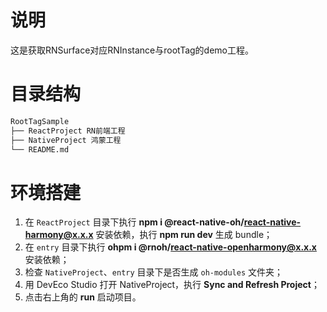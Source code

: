 # 说明
这是获取RNSurface对应RNInstance与rootTag的demo工程。


# 目录结构

```md
RootTagSample
├── ReactProject RN前端工程
├── NativeProject 鸿蒙工程
└── README.md
```


# 环境搭建
1. 在 `ReactProject` 目录下执行 **npm i @react-native-oh/react-native-harmony@x.x.x** 安装依赖，执行 **npm run dev** 生成 bundle；
2. 在 `entry` 目录下执行 **ohpm i @rnoh/react-native-openharmony@x.x.x** 安装依赖；
3. 检查 `NativeProject`、`entry` 目录下是否生成 `oh-modules` 文件夹；
4. 用 DevEco Studio 打开 NativeProject，执行 **Sync and Refresh Project**；
5. 点击右上角的 **run** 启动项目。
